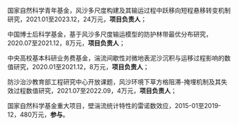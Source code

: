 
国家自然科学青年基金，风沙多尺度构建及其输运过程中跃移向短程悬移转变机制研究，2021.01至2023.12，24万元，<strong>项目负责人</strong>；

中国博士后科学基金，基于风沙多尺度输运模型的防护林带最优分布研究，2020.07至2021.12，8万元，<strong>项目负责人</strong>；

中央高校基本科研业务费基金，湍流间歇性对微地表泥沙沉积与运移过程影响的数值研究，2020.01至2021.12，8万元，<strong>项目负责人</strong>；

防沙治沙教育部工程研究中心开放课题，风沙环境下草方格阻滞-掩埋机制及其失效过程数值研究，2021.07至2022.09，4万元，<strong>项目负责人</strong>；

国家自然科学基金重大项目，壁湍流统计特性的雷诺数效应，2015-01至2019-12，480万元，<strong>参与</strong>。
